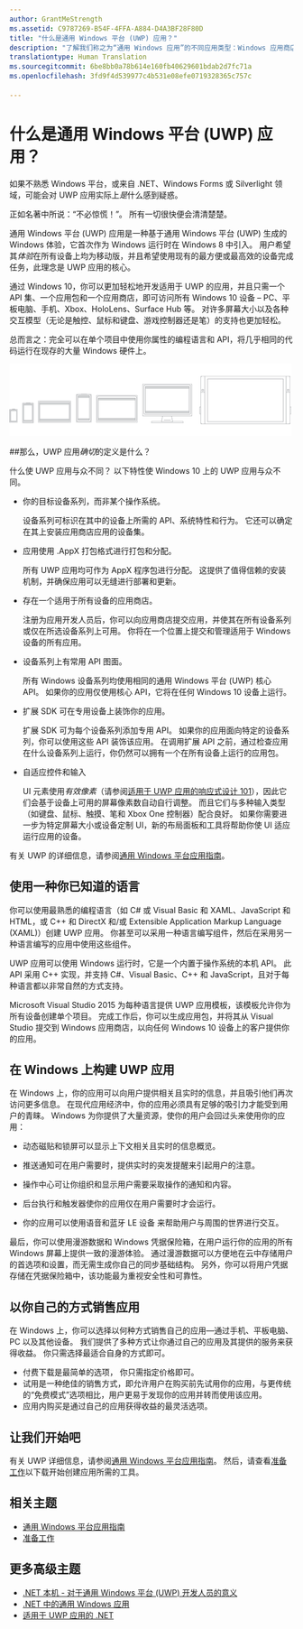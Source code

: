 ```yaml
---
author: GrantMeStrength
ms.assetid: C9787269-B54F-4FFA-A884-D4A3BF28F80D
title: "什么是通用 Windows 平台 (UWP) 应用？"
description: "了解我们称之为“通用 Windows 应用”的不同应用类型：Windows 应用商店应用、Windows Phone 应用商店应用和 Windows 运行时应用。"
translationtype: Human Translation
ms.sourcegitcommit: 6be8bb0a78b614e160fb40629601bdab2d7fc71a
ms.openlocfilehash: 3fd9f4d539977c4b531e08efe0719328365c757c

---
```


# 什么是通用 Windows 平台 (UWP) 应用？

如果不熟悉 Windows 平台，或来自 .NET、Windows Forms 或 Silverlight 领域，可能会对 UWP 应用实际上*是*什么感到疑惑。 

正如名著中所说：“不必惊慌！”。 所有一切很快便会清清楚楚。 

通用 Windows 平台 (UWP) 应用是一种基于通用 Windows 平台 (UWP) 生成的 Windows 体验，它首次作为 Windows 运行时在 Windows 8 中引入。 用户希望其*体验*在所有设备上均为移动版，并且希望使用现有的最方便或最高效的设备完成任务，此理念是 UWP 应用的核心。

通过 Windows 10，你可以更加轻松地开发适用于 UWP 的应用，并且只需一个 API 集、一个应用包和一个应用商店，即可访问所有 Windows 10 设备 – PC、平板电脑、手机、Xbox、HoloLens、Surface Hub 等。 对许多屏幕大小以及各种交互模型（无论是触控、鼠标和键盘、游戏控制器还是笔）的支持也更加轻松。

总而言之：完全可以在单个项目中使用你属性的编程语言和 API，将几乎相同的代码运行在现存的大量 Windows 硬件上。

![Windows 支持的设备](images/1894834-hig-device-primer-01-500.png)

##那么，UWP 应用*确切*的定义是什么？


什么使 UWP 应用与众不同？ 以下特性使 Windows 10 上的 UWP 应用与众不同。

-   你的目标设备系列，而非某个操作系统。

    设备系列可标识在其中的设备上所需的 API、系统特性和行为。 它还可以确定在其上安装应用商店应用的设备集。

-   应用使用 .AppX 打包格式进行打包和分配。

    所有 UWP 应用均可作为 AppX 程序包进行分配。 这提供了值得信赖的安装机制，并确保应用可以无缝进行部署和更新。

-   存在一个适用于所有设备的应用商店。

    注册为应用开发人员后，你可以向应用商店提交应用，并使其在所有设备系列或仅在所选设备系列上可用。 你将在一个位置上提交和管理适用于 Windows 设备的所有应用。

-   设备系列上有常用 API 图面。

    所有 Windows 设备系列均使用相同的通用 Windows 平台 (UWP) 核心 API。 如果你的应用仅使用核心 API，它将在任何 Windows 10 设备上运行。

-   扩展 SDK 可在专用设备上装饰你的应用。

    扩展 SDK 可为每个设备系列添加专用 API。 如果你的应用面向特定的设备系列，你可以使用这些 API 装饰该应用。 在调用扩展 API 之前，通过检查应用在什么设备系列上运行，你仍然可以拥有一个在所有设备上运行的应用包。

-   自适应控件和输入

    UI 元素使用*有效像素*（请参阅[适用于 UWP 应用的响应式设计 101](https://msdn.microsoft.com/library/windows/apps/Dn958435)），因此它们会基于设备上可用的屏幕像素数自动自行调整。 而且它们与多种输入类型（如键盘、鼠标、触摸、笔和 Xbox One 控制器）配合良好。 如果你需要进一步为特定屏幕大小或设备定制 UI，新的布局面板和工具将帮助你使 UI 适应运行应用的设备。

有关 UWP 的详细信息，请参阅[通用 Windows 平台应用指南](universal-application-platform-guide.md)。

## 使用一种你已知道的语言


你可以使用最熟悉的编程语言（如 C# 或 Visual Basic 和 XAML、JavaScript 和 HTML，或 C++ 和 DirectX 和/或 Extensible Application Markup Language (XAML)）创建 UWP 应用。 你甚至可以采用一种语言编写组件，然后在采用另一种语言编写的应用中使用这些组件。

UWP 应用可以使用 Windows 运行时，它是一个内置于操作系统的本机 API。 此 API 采用 C++ 实现，并支持 C#、Visual Basic、C++ 和 JavaScript，且对于每种语言都以非常自然的方式支持。

Microsoft Visual Studio 2015 为每种语言提供 UWP 应用模板，该模板允许你为所有设备创建单个项目。 完成工作后，你可以生成应用包，并将其从 Visual Studio 提交到 Windows 应用商店，以向任何 Windows 10 设备上的客户提供你的应用。

## 在 Windows 上构建 UWP 应用


在 Windows 上，你的应用可以向用户提供相关且实时的信息，并且吸引他们再次访问更多信息。 在现代应用经济中，你的应用必须具有足够的吸引力才能受到用户的青睐。 Windows 为你提供了大量资源，使你的用户会回过头来使用你的应用：

-   动态磁贴和锁屏可以显示上下文相关且实时的信息概览。
-   推送通知可在用户需要时，提供实时的突发提醒来引起用户的注意。

-   操作中心可让你组织和显示用户需要采取操作的通知和内容。

-   后台执行和触发器使你的应用仅在用户需要时才会运行。

-   你的应用可以使用语音和蓝牙 LE 设备 来帮助用户与周围的世界进行交互。

最后，你可以使用漫游数据和 Windows 凭据保险箱，在用户运行你的应用的所有 Windows 屏幕上提供一致的漫游体验。 通过漫游数据可以方便地在云中存储用户的首选项和设置，而无需生成你自己的同步基础结构。 另外，你可以将用户凭据存储在凭据保险箱中，该功能最为重视安全性和可靠性。

##  以你自己的方式销售应用


在 Windows 上，你可以选择以何种方式销售自己的应用—通过手机、平板电脑、PC 以及其他设备。 我们提供了多种方式让你通过自己的应用及其提供的服务来获得收益。 你只需选择最适合自身的方式即可。

-   付费下载是最简单的选项， 你只需指定价格即可。
-   试用是一种绝佳的销售方式，即允许用户在购买前先试用你的应用，与更传统的“免费模式”选项相比，用户更易于发现你的应用并转而使用该应用。
-   应用内购买是通过自己的应用获得收益的最灵活选项。

## 让我们开始吧


有关 UWP 详细信息，请参阅[通用 Windows 平台应用指南](universal-application-platform-guide.md)。 然后，请查看[准备工作](get-set-up.md)以下载开始创建应用所需的工具。

## 相关主题


* [通用 Windows 平台应用指南](universal-application-platform-guide.md)
* [准备工作](get-set-up.md)

## 更多高级主题

* [.NET 本机 - 对于通用 Windows 平台 (UWP) 开发人员的意义](https://blogs.windows.com/buildingapps/2015/08/20/net-native-what-it-means-for-universal-windows-platform-uwp-developers/#TYsD3tJuBJpK3Hc7.97)
* [.NET 中的通用 Windows 应用](https://blogs.msdn.microsoft.com/dotnet/2015/07/30/universal-windows-apps-in-net)
* [适用于 UWP 应用的 .NET](https://msdn.microsoft.com/en-us/library/mt185501.aspx)



<!--HONumber=Sep16_HO3-->


